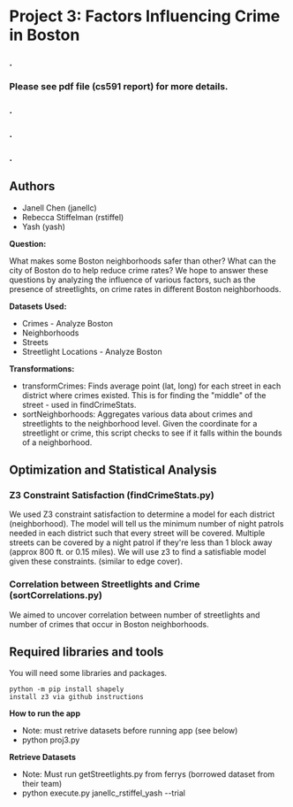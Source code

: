 # Project 3: Factors Influencing Crime in Boston

### .
### Please see pdf file (cs591 report) for more details.
### .
### .
### .

## Authors
* Janell Chen (janellc)
* Rebecca Stiffelman (rstiffel)
* Yash (yash)



**Question:**

What makes some Boston neighborhoods safer than other? What can the city of Boston do to help reduce crime rates? We hope to answer these questions by analyzing the influence of various factors, such as the presence of streetlights, on crime rates in different Boston neighborhoods.

**Datasets Used:**

*  Crimes - Analyze Boston
*  Neighborhoods
*  Streets
*  Streetlight Locations - Analyze Boston

**Transformations:**

* transformCrimes: Finds average point (lat, long) for each street in each district where crimes existed. This is for finding the "middle" of the street - used in findCrimeStats.
* sortNeighborhoods: Aggregates various data about crimes and streetlights to the neighborhood level. Given the coordinate for a streetlight or crime, this script checks to see if it falls within the bounds of a neighborhood.


## Optimization and Statistical Analysis
### Z3 Constraint Satisfaction (findCrimeStats.py)
We used Z3 constraint satisfaction to determine a model for each district (neighborhood). The model will tell us
the minimum number of night patrols needed in each district such that every street will be covered. Multiple streets can be covered by a night patrol if they're less than 1 block away (approx 800 ft. or 0.15 miles). We will use z3 to find a satisfiable model given these constraints. (similar to edge cover).

### Correlation between Streetlights and Crime (sortCorrelations.py)
We aimed to uncover correlation between number of streetlights and number of crimes that occur in Boston neighborhoods.



## Required libraries and tools
You will need some libraries and packages.
```
python -m pip install shapely
install z3 via github instructions

```
**How to run the app**
* Note: must retrive datasets before running app (see below)
* python proj3.py


**Retrieve Datasets**
* Note: Must run getStreetlights.py from ferrys (borrowed dataset from their team)
* python execute.py janellc_rstiffel_yash --trial
